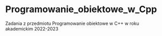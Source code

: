# Programowanie_obiektowe_w_Cpp
Zadania z przedmiotu Programowanie obiektowe w C++ w roku akademickim 2022-2023
